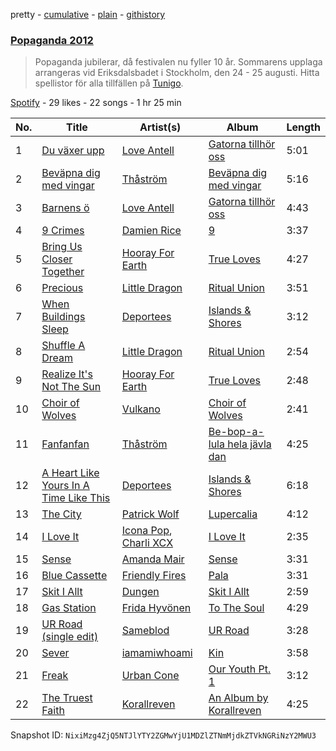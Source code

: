 pretty - [cumulative](/playlists/cumulative/0mJut6QO3dUUAOJlBPujT1.md) - [plain](/playlists/plain/0mJut6QO3dUUAOJlBPujT1) - [githistory](https://github.githistory.xyz/mackorone/spotify-playlist-archive/blob/main/playlists/plain/0mJut6QO3dUUAOJlBPujT1)

### [Popaganda 2012](https://open.spotify.com/playlist/0mJut6QO3dUUAOJlBPujT1)

> Popaganda jubilerar, då festivalen nu fyller 10 år\. Sommarens upplaga arrangeras vid Eriksdalsbadet i Stockholm, den 24 \- 25 augusti\. Hitta spellistor för alla tillfällen på <a href="spottily:app:tunigo">Tunigo</a>.

[Spotify](https://open.spotify.com/user/spotify) - 29 likes - 22 songs - 1 hr 25 min

| No. | Title | Artist(s) | Album | Length |
|---|---|---|---|---|
| 1 | [Du växer upp](https://open.spotify.com/track/1AsAOHQlQWPceJBaslqowu) | [Love Antell](https://open.spotify.com/artist/1NsCBCpJLNQstRoKr4oS0G) | [Gatorna tillhör oss](https://open.spotify.com/album/5J3bD2tzyHMiELErfPu4fB) | 5:01 |
| 2 | [Beväpna dig med vingar](https://open.spotify.com/track/6HGm0lE0Oh7pdOVBFKdFLY) | [Thåström](https://open.spotify.com/artist/2PBhJmRqee1QAyQU2kBu1H) | [Beväpna dig med vingar](https://open.spotify.com/album/2xMq0DLaCb66hJ2pt5Y6m8) | 5:16 |
| 3 | [Barnens ö](https://open.spotify.com/track/1MwitWogRB9PS6yi9RjFRJ) | [Love Antell](https://open.spotify.com/artist/1NsCBCpJLNQstRoKr4oS0G) | [Gatorna tillhör oss](https://open.spotify.com/album/5J3bD2tzyHMiELErfPu4fB) | 4:43 |
| 4 | [9 Crimes](https://open.spotify.com/track/5GZEeowhvSieFDiR8fQ2im) | [Damien Rice](https://open.spotify.com/artist/14r9dR01KeBLFfylVSKCZQ) | [9](https://open.spotify.com/album/25gOFTD048bIqswkdmG0FH) | 3:37 |
| 5 | [Bring Us Closer Together](https://open.spotify.com/track/7AZcRVaCaewwKx3coErtHW) | [Hooray For Earth](https://open.spotify.com/artist/6nWFpsxlVUMJW6epD1DAan) | [True Loves](https://open.spotify.com/album/405Qw2K0QaD0Fw1kc00Qcq) | 4:27 |
| 6 | [Precious](https://open.spotify.com/track/411VbQuHjjLeHUVGcWGn3i) | [Little Dragon](https://open.spotify.com/artist/6Tyzp9KzpiZ04DABQoedps) | [Ritual Union](https://open.spotify.com/album/0Sspmm7cIY7LAyupAGbPxH) | 3:51 |
| 7 | [When Buildings Sleep](https://open.spotify.com/track/4Wi4Yh4maMkg7wJs2EG2Ax) | [Deportees](https://open.spotify.com/artist/64WsK4rMjSwnyuzTPFHVH4) | [Islands & Shores](https://open.spotify.com/album/0CcemDxth7sipgWhMj3TvZ) | 3:12 |
| 8 | [Shuffle A Dream](https://open.spotify.com/track/3iahTrrcE3kA73ae1lXQaU) | [Little Dragon](https://open.spotify.com/artist/6Tyzp9KzpiZ04DABQoedps) | [Ritual Union](https://open.spotify.com/album/0Sspmm7cIY7LAyupAGbPxH) | 2:54 |
| 9 | [Realize It's Not The Sun](https://open.spotify.com/track/0digCP2R0O75eFmyATj4MN) | [Hooray For Earth](https://open.spotify.com/artist/6nWFpsxlVUMJW6epD1DAan) | [True Loves](https://open.spotify.com/album/405Qw2K0QaD0Fw1kc00Qcq) | 2:48 |
| 10 | [Choir of Wolves](https://open.spotify.com/track/3cr2ObVsLULmGVt7yrrcXJ) | [Vulkano](https://open.spotify.com/artist/2S4n5c3lzji3iJcUxV4cIX) | [Choir of Wolves](https://open.spotify.com/album/6kDnbKQeJ3Bvl7DQkL5u6X) | 2:41 |
| 11 | [Fanfanfan](https://open.spotify.com/track/5KQAkXgaqE4oVrX2hixKa8) | [Thåström](https://open.spotify.com/artist/2PBhJmRqee1QAyQU2kBu1H) | [Be\-bop\-a\-lula hela jävla dan](https://open.spotify.com/album/1tNPogjXN8AVqnxpJNtrI3) | 4:25 |
| 12 | [A Heart Like Yours In A Time Like This](https://open.spotify.com/track/0JPOW16Am40O7645VdDr3L) | [Deportees](https://open.spotify.com/artist/64WsK4rMjSwnyuzTPFHVH4) | [Islands & Shores](https://open.spotify.com/album/0CcemDxth7sipgWhMj3TvZ) | 6:18 |
| 13 | [The City](https://open.spotify.com/track/66xw76tCSvWxPSMx8IlHcN) | [Patrick Wolf](https://open.spotify.com/artist/6s92YZUPkTK1HL1WIGrPKE) | [Lupercalia](https://open.spotify.com/album/1N62oiLUF4xRk0cZETrSkn) | 4:12 |
| 14 | [I Love It](https://open.spotify.com/track/6Ou08NE0N5z8eRL1siDtAK) | [Icona Pop](https://open.spotify.com/artist/1VBflYyxBhnDc9uVib98rw), [Charli XCX](https://open.spotify.com/artist/25uiPmTg16RbhZWAqwLBy5) | [I Love It](https://open.spotify.com/album/2dVVSzar0cwL96wxEnsbNJ) | 2:35 |
| 15 | [Sense](https://open.spotify.com/track/07oKOYglb9nr0MMCiwIh1T) | [Amanda Mair](https://open.spotify.com/artist/5pJiohH9QGv7EG3pSzlf0x) | [Sense](https://open.spotify.com/album/00TKBCCbVFmTZNQMQAj22y) | 3:31 |
| 16 | [Blue Cassette](https://open.spotify.com/track/7H1s0HR8tIVEGrFDkEggEF) | [Friendly Fires](https://open.spotify.com/artist/3mZqziCJj4pq3P2VBpmK6p) | [Pala](https://open.spotify.com/album/3CfnmPHkIIMRaIGYTgp6PF) | 3:31 |
| 17 | [Skit I Allt](https://open.spotify.com/track/3GwJFcGYdpjW0izOl3968P) | [Dungen](https://open.spotify.com/artist/5d7hcYqz8bVY6Kt3bhjd3d) | [Skit I Allt](https://open.spotify.com/album/1ZO0zAEZZhliX3EBWJoCF8) | 2:59 |
| 18 | [Gas Station](https://open.spotify.com/track/4lwbXyY4UsMe3H7LkkrYPv) | [Frida Hyvönen](https://open.spotify.com/artist/58XdW0XyGukvmGatf7NC2R) | [To The Soul](https://open.spotify.com/album/5EMIxmFzKQckoxb3t7zYGH) | 4:29 |
| 19 | [UR Road \(single edit\)](https://open.spotify.com/track/2HS2cvb4jwjpHFhF9O7vS1) | [Sameblod](https://open.spotify.com/artist/5Pwugyh6wmED7I7lNttujX) | [UR Road](https://open.spotify.com/album/6NFAc3aDiU3JSnODYJPcQG) | 3:28 |
| 20 | [Sever](https://open.spotify.com/track/1413phvVy0sYsEIwNjDgHs) | [iamamiwhoami](https://open.spotify.com/artist/6UOcY6w4K6Ek5Lw5rFDHdP) | [Kin](https://open.spotify.com/album/3PQYa2zDh33pkvfqaqwPkl) | 3:58 |
| 21 | [Freak](https://open.spotify.com/track/14Xvmlddpqqwyn8kHAqBsh) | [Urban Cone](https://open.spotify.com/artist/3WOOglGBDGvr6c2WBeMAWn) | [Our Youth Pt\. 1](https://open.spotify.com/album/3MONX4Hj0WpAhI8sngAR7u) | 3:12 |
| 22 | [The Truest Faith](https://open.spotify.com/track/7JcBBMclUj0cIpr7q9g5ha) | [Korallreven](https://open.spotify.com/artist/4j24CFa4A1jAMKNHrwXV0f) | [An Album by Korallreven](https://open.spotify.com/album/1uFtAptWReOmBK0nUQ5D3c) | 4:25 |

Snapshot ID: `NixiMzg4ZjQ5NTJlYTY2ZGMwYjU1MDZlZTNmMjdkZTVkNGRiNzY2MWU3`
